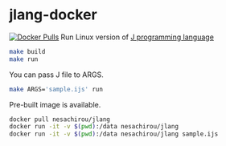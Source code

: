 # jlang-docker
[![Docker Pulls](https://img.shields.io/docker/pulls/nesachirou/jlang.svg)](https://hub.docker.com/r/nesachirou/jlang/)
Run Linux version of [J programming language](http://www.jsoftware.com/)

```sh
make build
make run
```

You can pass J file to ARGS.

```sh
make ARGS='sample.ijs' run
```

Pre-built image is available.

```sh
docker pull nesachirou/jlang
docker run -it -v $(pwd):/data nesachirou/jlang
docker run -it -v $(pwd):/data nesachirou/jlang sample.ijs
```

